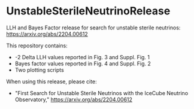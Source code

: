 # UnstableSterileNeutrinoRelease
LLH and Bayes Factor release for search for unstable sterile neutrinos: https://arxiv.org/abs/2204.00612

This repository contains:
- -2 Delta LLH values reported in Fig. 3 and Suppl. Fig. 1
- Bayes factor values reported in Fig. 4 and Suppl. Fig. 2
- Two plotting scripts

When using this release, please cite:
- "First Search for Unstable Sterile Neutrinos with the IceCube Neutrino Observatory," https://arxiv.org/abs/2204.00612
